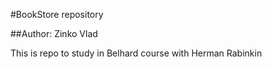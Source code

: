 #BookStore repository

##Author: Zinko Vlad

This is repo to study in Belhard course with Herman Rabinkin

